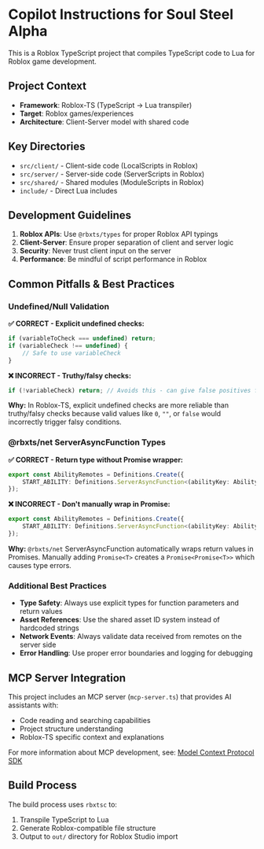 # Copilot Instructions for Soul Steel Alpha

This is a Roblox TypeScript project that compiles TypeScript code to Lua for Roblox game development.

## Project Context

- **Framework**: Roblox-TS (TypeScript → Lua transpiler)
- **Target**: Roblox games/experiences
- **Architecture**: Client-Server model with shared code

## Key Directories

- `src/client/` - Client-side code (LocalScripts in Roblox)
- `src/server/` - Server-side code (ServerScripts in Roblox)  
- `src/shared/` - Shared modules (ModuleScripts in Roblox)
- `include/` - Direct Lua includes

## Development Guidelines

1. **Roblox APIs**: Use `@rbxts/types` for proper Roblox API typings
2. **Client-Server**: Ensure proper separation of client and server logic
3. **Security**: Never trust client input on the server
4. **Performance**: Be mindful of script performance in Roblox

## Common Pitfalls & Best Practices

### Undefined/Null Validation

**✅ CORRECT - Explicit undefined checks:**
```typescript
if (variableToCheck === undefined) return;
if (variableCheck !== undefined) {
    // Safe to use variableCheck
}
```

**❌ INCORRECT - Truthy/falsy checks:**
```typescript
if (!variableCheck) return; // Avoids this - can give false positives for 0, "", false
```

**Why:** In Roblox-TS, explicit undefined checks are more reliable than truthy/falsy checks because valid values like `0`, `""`, or `false` would incorrectly trigger falsy conditions.

### @rbxts/net ServerAsyncFunction Types

**✅ CORRECT - Return type without Promise wrapper:**
```typescript
export const AbilityRemotes = Definitions.Create({
    START_ABILITY: Definitions.ServerAsyncFunction<(abilityKey: AbilityKey) => boolean>(),
});
```

**❌ INCORRECT - Don't manually wrap in Promise:**
```typescript
export const AbilityRemotes = Definitions.Create({
    START_ABILITY: Definitions.ServerAsyncFunction<(abilityKey: AbilityKey) => Promise<boolean>>(),
});
```

**Why:** `@rbxts/net` ServerAsyncFunction automatically wraps return values in Promises. Manually adding `Promise<T>` creates a `Promise<Promise<T>>` which causes type errors.

### Additional Best Practices

- **Type Safety**: Always use explicit types for function parameters and return values
- **Asset References**: Use the shared asset ID system instead of hardcoded strings
- **Network Events**: Always validate data received from remotes on the server side
- **Error Handling**: Use proper error boundaries and logging for debugging

## MCP Server Integration

This project includes an MCP server (`mcp-server.ts`) that provides AI assistants with:
- Code reading and searching capabilities
- Project structure understanding
- Roblox-TS specific context and explanations

For more information about MCP development, see: [Model Context Protocol SDK](https://github.com/modelcontextprotocol/create-python-server)

## Build Process

The build process uses `rbxtsc` to:
1. Transpile TypeScript to Lua
2. Generate Roblox-compatible file structure
3. Output to `out/` directory for Roblox Studio import
